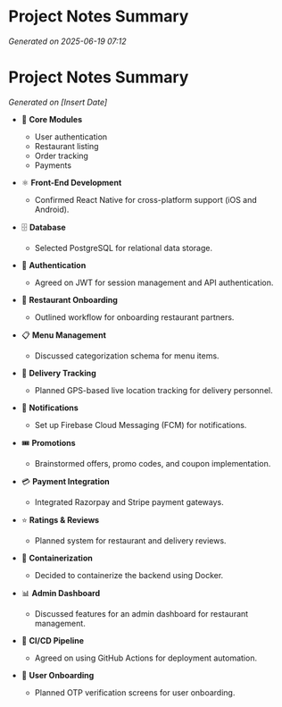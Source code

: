 # Project Notes Summary

*Generated on 2025-06-19 07:12*

# Project Notes Summary

*Generated on [Insert Date]*

- 📌 **Core Modules**
  - User authentication
  - Restaurant listing
  - Order tracking
  - Payments

- ⚛️ **Front-End Development**
  - Confirmed React Native for cross-platform support (iOS and Android).

- 🗄️ **Database**
  - Selected PostgreSQL for relational data storage.

- 🔐 **Authentication**
  - Agreed on JWT for session management and API authentication.

- 🏢 **Restaurant Onboarding**
  - Outlined workflow for onboarding restaurant partners.

- 📋 **Menu Management**
  - Discussed categorization schema for menu items.

- 🚚 **Delivery Tracking**
  - Planned GPS-based live location tracking for delivery personnel.

- 🔔 **Notifications**
  - Set up Firebase Cloud Messaging (FCM) for notifications.

- 🎟️ **Promotions**
  - Brainstormed offers, promo codes, and coupon implementation.

- 💳 **Payment Integration**
  - Integrated Razorpay and Stripe payment gateways.

- ⭐ **Ratings & Reviews**
  - Planned system for restaurant and delivery reviews.

- 🐳 **Containerization**
  - Decided to containerize the backend using Docker.

- 📊 **Admin Dashboard**
  - Discussed features for an admin dashboard for restaurant management.

- 🚀 **CI/CD Pipeline**
  - Agreed on using GitHub Actions for deployment automation.

- 📱 **User Onboarding**
  - Planned OTP verification screens for user onboarding.